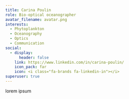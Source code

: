 ```yaml
---
title: Carina Poulin
role: Bio-optical oceanographer
avatar_filename: avatar.png
interests:
  - Phytoplankton
  - Oceanography
  - Optics
  - Communication
social:
  - display:
      header: false
    link: https://www.linkedin.com/in/carina-poulin/
    icon_pack: far
    icon: <i class="fa-brands fa-linkedin-in"></i>
superuser: true
---
```

lorem ipsum